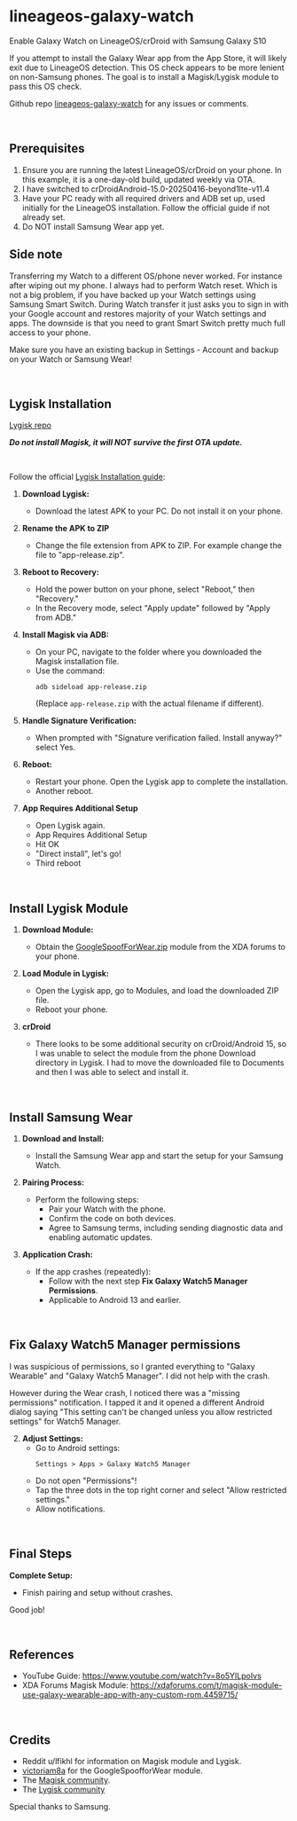# lineageos-galaxy-watch
Enable Galaxy Watch on LineageOS/crDroid with Samsung Galaxy S10

If you attempt to install the Galaxy Wear app from the App Store, it will likely exit due to LineageOS detection. This OS check appears to be more lenient on non-Samsung phones. The goal is to install a Magisk/Lygisk module to pass this OS check.

Github repo [lineageos-galaxy-watch](https://github.com/nemozny/lineageos-galaxy-watch) for any issues or comments.

&nbsp;

## Prerequisites
1. Ensure you are running the latest LineageOS/crDroid on your phone. In this example, it is a one-day-old build, updated weekly via OTA.
2. I have switched to crDroidAndroid-15.0-20250416-beyond1lte-v11.4
3. Have your PC ready with all required drivers and ADB set up, used initially for the LineageOS installation. Follow the official guide if not already set.
4. Do NOT install Samsung Wear app yet.

## Side note
Transferring my Watch to a different OS/phone never worked. For instance after wiping out my phone. I always had to perform Watch reset. Which is not a big problem, if you have backed up your Watch settings using Samsung Smart Switch. During Watch transfer it just asks you to sign in with your Google account and restores majority of your Watch settings and apps. The downside is that you need to grant Smart Switch pretty much full access to your phone.

Make sure you have an existing backup in Settings - Account and backup on your Watch or Samsung Wear! 

&nbsp;
## Lygisk Installation

[Lygisk repo](https://github.com/programminghoch10/Lygisk)

_**Do not install Magisk, it will NOT survive the first OTA update.**_

&nbsp;

Follow the official [Lygisk Installation guide](https://github.com/programminghoch10/Lygisk?tab=readme-ov-file#installation):

1. **Download Lygisk:**  
    - Download the latest APK to your PC. Do not install it on your phone.
  
2. **Rename the APK to ZIP**
   - Change the file extension from APK to ZIP. For example change the file to "app-release.zip".

2. **Reboot to Recovery:**  
    - Hold the power button on your phone, select "Reboot," then "Recovery."
    - In the Recovery mode, select "Apply update" followed by "Apply from ADB."

3. **Install Magisk via ADB:**  
    - On your PC, navigate to the folder where you downloaded the Magisk installation file.
    - Use the command:
      ```shell
      adb sideload app-release.zip
      ```
      (Replace `app-release.zip` with the actual filename if different).

4. **Handle Signature Verification:**  
    - When prompted with "Signature verification failed. Install anyway?" select Yes.

5. **Reboot:**  
    - Restart your phone. Open the Lygisk app to complete the installation.
    - Another reboot.
  
6. **App Requires Additional Setup**
   - Open Lygisk again.
   - App Requires Additional Setup
   - Hit OK
   - "Direct install", let's go!
   - Third reboot

&nbsp;

## Install Lygisk Module

1. **Download Module:**  
    - Obtain the [GoogleSpoofForWear.zip](https://xdaforums.com/t/magisk-module-use-galaxy-wearable-app-with-any-custom-rom.4459715/) module from the XDA forums to your phone.

2. **Load Module in Lygisk:**  
    - Open the Lygisk app, go to Modules, and load the downloaded ZIP file.
    - Reboot your phone.

3. **crDroid**
   - There looks to be some additional security on crDroid/Android 15, so I was unable to select the module from the phone Download directory in Lygisk. I had to move the downloaded file to Documents and then I was able to select and install it.
   

&nbsp;
## Install Samsung Wear

1. **Download and Install:**  
    - Install the Samsung Wear app and start the setup for your Samsung Watch.

2. **Pairing Process:**  
    - Perform the following steps:
        - Pair your Watch with the phone.
        - Confirm the code on both devices.
        - Agree to Samsung terms, including sending diagnostic data and enabling automatic updates.

3. **Application Crash:**  
    - If the app crashes (repeatedly):
        - Follow with the next step **Fix Galaxy Watch5 Manager Permissions**.
        - Applicable to Android 13 and earlier.

&nbsp;
## Fix Galaxy Watch5 Manager permissions
I was suspicious of permissions, so I granted everything to "Galaxy Wearable" and "Galaxy Watch5 Manager". I did not help with the crash.

However during the Wear crash, I noticed there was a "missing permissions" notification. I tapped it and it opened a different Android dialog saying "This setting can't be changed unless you allow restricted settings" for Watch5 Manager.

2. **Adjust Settings:**  
    - Go to Android settings: 
      ```
      Settings > Apps > Galaxy Watch5 Manager
      ```
    - Do not open "Permissions"!
    - Tap the three dots in the top right corner and select "Allow restricted settings."
    - Allow notifications.
  
&nbsp;

## Final Steps

**Complete Setup:**  
- Finish pairing and setup without crashes.

Good job!

&nbsp;

## References

- YouTube Guide: https://www.youtube.com/watch?v=8o5YILpoIvs
- XDA Forums Magisk Module: https://xdaforums.com/t/magisk-module-use-galaxy-wearable-app-with-any-custom-rom.4459715/

&nbsp;

## Credits

- Reddit u/lfikhl for information on Magisk module and Lygisk.
- [victoriam8a](https://xdaforums.com/m/victoriam8a.12171217/) for the GoogleSpoofforWear module.
- The [Magisk community](https://github.com/topjohnwu/Magisk).
- The [Lygisk community](https://github.com/programminghoch10/Lygisk)

Special thanks to Samsung.
